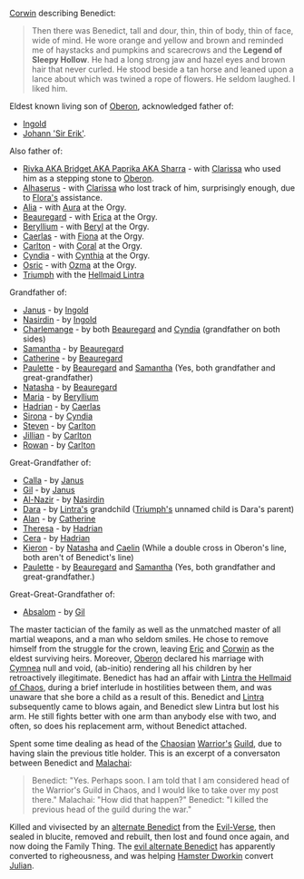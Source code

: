 [Corwin](CorwinOfOberon) describing Benedict:

> Then there was Benedict, tall and dour, thin, thin of body, thin
of face, wide of mind. He wore orange and yellow and brown and
reminded me of haystacks and pumpkins and scarecrows and the
__Legend of Sleepy Hollow__. He had a long strong jaw and hazel
eyes and brown hair that never curled. He stood beside a tan horse
and leaned upon a lance about which was twined a rope of
flowers. He seldom laughed. I liked him.

Eldest known living son of [Oberon](OberonOfDworkin), acknowledged father of:
 + [Ingold](IngoldOfBenedict) 
 + [Johann 'Sir Erik'](JohannOfBenedict). 

Also father of:
 + [Rivka AKA Bridget AKA Paprika AKA Sharra](RivkaOfBenedict) - with [Clarissa](ClarissaOfDarkover) who used him as a stepping stone to [Oberon](OberonOfDworkin).
 + [Alhaserus](AlhaserusOfBenedict) - with [Clarissa](ClarissaOfDarkover) who lost track of him, surprisingly enough, due to [Flora's](FlorimelOfOberon) assistance.
 + [Alia](CobaltianRoyalFamily#alia) - with [Aura](CobalteanRoyalFamily#aurelia) at the Orgy.
 + [Beauregard](BeauregardOfBenedict#beauregard) - with [Erica](CobalteanRoyalFamily#erica) at the Orgy.
 + [Beryllium](CobalteanRoyalFamily#beryllium) - with [Beryl](CobalteanRoyalFamily#beryl) at the Orgy.
 + [Caerlas](CobalteanRoyalFamily#caerlas) - with [Fiona](CobalteanRoyalFamily#fiona) at the Orgy.
 + [Carlton](CobalteanRoyalFamily#carlton) - with [Coral](CobalteanRoyalFamily#coral) at the Orgy.
 + [Cyndia](CobalteanRoyalFamily#cyndia) - with [Cynthia](CobalteanRoyalFamily#cynthia) at the Orgy.
 + [Osric](CobalteanRoyalFamily#osric) - with [Ozma](CobalteanRoyalFamily#ozma) at the Orgy.
 + [Triumph](TriumphOfBenedict) with the [Hellmaid Lintra](LintraOfHendrake)

Grandfather of:
 + [Janus](JanusOfIngold) - by [Ingold](IngoldOfBenedict)
 + [Nasirdin](NazirdinOfIngold) - by [Ingold](IngoldOfBenedict)
 + [Charlemange](CobalteanRoyalFamily#charlemange) - by both [Beauregard](CobalteanRoyalFamily#beauregard) and [Cyndia](CobalteanRoyalFamily#cyndia) (grandfather on both sides)
 + [Samantha](CobalteanRoyalFamily#samantha) - by [Beauregard](CobalteanRoyalFamily#beauregard)
 + [Catherine](CobalteanRoyalFamily#catherine) - by [Beauregard](CobalteanRoyalFamily#beauregard)
 + [Paulette](CobalteanRoyalFamily#paulette) - by [Beauregard](CobalteanRoyalFamily#beauregard) and [Samantha](CobalteanRoyalFamily#samantha) (Yes, both grandfather and great-grandfather)
 + [Natasha](CobalteanRoyalFamily#natasha) - by [Beauregard](CobalteanRoyalFamily#beauregard)
 + [Maria](CobalteanRoyalFamily#maria) - by [Beryllium](CobalteanRoyalFamily#Beryllium)
 + [Hadrian](CobalteanRoyalFamily#hadrian) - by [Caerlas](CobalteanRoyalFamily#caerlas)
 + [Sirona](CobalteanRoyalFamily#sirona) - by [Cyndia](CobalteanRoyalFamily#cyndia)
 + [Steven](CobalteanRoyalFamily#steven) - by [Carlton](CobalteanRoyalFamily#carlton)
 + [Jillian](CobalteanRoyalFamily#jillian) - by [Carlton](CobalteanRoyalFamily#carlton)
 + [Rowan](CobalteanRoyalFamily#rowan) - by [Carlton](CobalteanRoyalFamily#carlton)

Great-Grandfather of:
 + [Calla](CallaOfJanus) - by [Janus](JanusOfIngold)
 + [Gil](GillOfJanus) - by [Janus](JanusOfIngold)
 + [Al-Nazir](AlNazirOfNazirdin) - by [Nasirdin](NasirdinOfIngold)
 + [Dara](DaraOfOfOfBenedict) - by [Lintra's](LintraOfHendrake) grandchild ([Triumph's](TriumphOfBenedict) unnamed child is Dara's parent)
 + [Alan](CobalteanRoyalFamily#alan) - by [Catherine](CobalteanRoyalFamily#catherine)
 + [Theresa](CobalteanRoyalFamily#theresa) - by [Hadrian](CobalteanRoyalFamily#hadrian)
 + [Cera](CobalteanRoyalFamily#cera) - by [Hadrian](CobalteanRoyalFamily#hadrian)
 + [Kieron](KieronOfCaelin) - by [Natasha](CobalteanRoyalFamily#natasha) and [Caelin](CaelinOfLaetatio) (While a double cross in Oberon's line, both aren't of Benedict's line)
 + [Paulette](CobalteanRoyalFamily#paulette) - by [Beauregard](CobalteanRoyalFamily#beauregard) and [Samantha](CobalteanRoyalFamily#samantha) (Yes, both grandfather and great-grandfather.)

Great-Great-Grandfather of:
 + [Absalom](AbsalomOfGil) - by [Gil](GilOfJanus)

The master tactician of the family as well as the unmatched master of all martial weapons, and a man who seldom smiles. He chose to remove himself from the struggle for the crown, leaving [Eric](EricOfOberon) and [Corwin](CorwinOfOberon) as the eldest surviving heirs. Moreover, [Oberon](OberonOfDworkin) declared his marriage with [Cymnea](CymneaOfBarimen) null and void, (ab-initio) rendering all his children by her retroactively illegitimate. Benedict has had an affair with [Lintra the Hellmaid of Chaos](LintraOfHendrake), during a brief interlude in hostilities between them, and was unaware that she bore a child as a result of this. Benedict and [Lintra](LintraOfHendrake) subsequently came to blows again, and Benedict slew Lintra but lost his arm. He still fights better with one arm than anybody else with two, and often, so does his replacement arm, without Benedict attached.

Spent some time dealing as head of the [Chaosian](CourtsOfChaos) [Warrior's](WarriorsGuild) [Guild](ChaosGuilds), due to having slain the previous title holder.  This is an excerpt of a conversaton between Benedict and [Malachai](MalachaiOfCorwin):

> Benedict: "Yes. Perhaps soon. I am told that I am considered head of the Warrior's Guild in Chaos, and I would like to take over my post there."
> Malachai: "How did that happen?"
> Benedict: "I killed the previous head of the guild during the war."

Killed and vivisected by an [alternate Benedict](EvilBenedict) from the [Evil-Verse](EvilAmber), then sealed in blucite, removed and rebuilt, then lost and found once again, and now doing the Family Thing. The [evil alternate Benedict](EvilBenedict) has apparently converted to righeousness, and was helping [Hamster Dworkin](WhoIsWhereHamsterites#dworkin) convert [Julian](JulianOfOberon).

